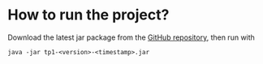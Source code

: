 # How to run the project?

Download the latest jar package from the [GitHub repository](https://github.com/users/jeanclaude-desrosiers/packages?repo_name=ift3913-tp1), then run with

```
java -jar tp1-<version>-<timestamp>.jar
```
